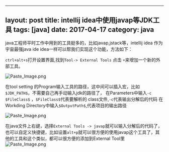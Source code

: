 
---
layout: post
title: intellij idea中使用javap等JDK工具
tags: [java]
date: 2017-04-17
category: java
---

java工程师平时工作中用到的工具挺多的，比如javap,jstack等，intellij idea 作为宇宙最强java ide idea一样可以帮我们实现这个功能，方法如下：

`ctrl+alt+s`打开设置界面,找到`Tool-> External Tools` 点击 `+`来增加一个新的外部工具。

![Paste_Image.png](http://upload-images.jianshu.io/upload_images/170138-78fbc6c74f8bc0fc.png?imageMogr2/auto-orient/strip%7CimageView2/2/w/1240)

<!-- more -->
在tool setting 的Program输入工具的路径，这中间可以插入宏，比如`$JDK_PATH$`，不需要自己再手动输入jdk的路径了，
在Parameters中输入`-c $FileClass$` ，`$FileClass$`代表要解析的 class文件,`-c`代表输出分解后的代码
在Workding Directory中输入`$OutputPath$`,代表项目的输出路径

![Paste_Image.png](http://upload-images.jianshu.io/upload_images/170138-9baca2b1bacea044.png?imageMogr2/auto-orient/strip%7CimageView2/2/w/1240)

在java文件上右键，选择`External Tools -> javap`就可以输入分解后的代码了，也可以自定义快捷键，比如设置`alt+p`就可以很方便的使用javap这个工具了，其他的工具和这个类似，都可以很方便的添加到External Tool里
![Paste_Image.png](http://upload-images.jianshu.io/upload_images/170138-e8d459f2de49deee.png?imageMogr2/auto-orient/strip%7CimageView2/2/w/1240)
